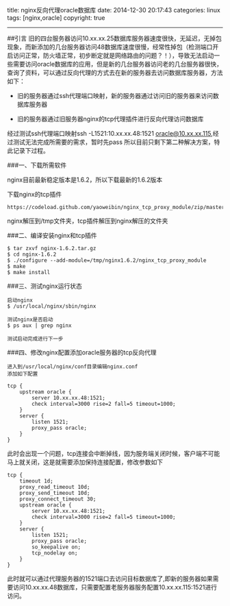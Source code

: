 title: nginx反向代理oracle数据库
date: 2014-12-30 20:17:43
categories: linux
tags: [nginx,oracle]
copyright: true

---

##引言
旧的四台服务器访问10.xx.xx.25数据库服务器速度很快，无延迟，无掉包现象，而新添加的几台服务器访问48数据库速度很慢，经常性掉包（检测端口开启访问正常，防火墙正常，初步断定就是网络路由的问题？！），导致无法启动一些需要访问oracle数据库的应用，但是新的几台服务器访问老的几台服务器很快，查询了资料，可以通过反向代理的方式去在新的服务器去访问数据库服务器，方法如下：

- 旧的服务器通过ssh代理端口映射，新的服务器通过访问旧的服务器来访问数据库服务器

- 旧的服务器通过旧服务器nginx的tcp代理插件进行反向代理访问数据库

经过测试ssh代理端口映射ssh -L1521:10.xx.xx.48:1521 oracle@10.xx.xx.115,经过测试无法完成所需要的需求，暂时先pass
所以目前只剩下第二种解决方案，特此记录下过程。

###一、下载所需软件

nginx目前最新稳定版本是1.6.2，所以下载最新的1.6.2版本

下载nginx的tcp插件

````
https://codeload.github.com/yaoweibin/nginx_tcp_proxy_module/zip/master
````
nginx解压到/tmp文件夹，tcp插件解压到nginx解压的文件夹

###二、编译安装nginx和tcp插件

````
$ tar zxvf nginx-1.6.2.tar.gz
$ cd nginx-1.6.2
$ ./configure --add-module=/tmp/nginx1.6.2/nginx_tcp_proxy_module
$ make
$ make install

````
###三、测试nginx运行状态

````
启动nginx
$ /usr/local/nginx/sbin/nginx

测试nginx是否启动
$ ps aux | grep nginx

测试启动完成进行下一步
````

###四、修改nginx配置添加oracle服务器的tcp反向代理

````
进入到/usr/local/nginx/conf目录编辑nginx.conf
添加如下配置

tcp {
    upstream oracle {
        server 10.xx.xx.48:1521;
        check interval=3000 rise=2 fall=5 timeout=1000;
    }
    server {
        listen 1521;
        proxy_pass oracle;
    }
}

````
此时会出现一个问题，tcp连接会中断掉线，因为服务端关闭时候，客户端不可能马上就关闭，这是就需要添加保持连接配置，修改参数如下

````
tcp {
    timeout 1d;
    proxy_read_timeout 10d;
    proxy_send_timeout 10d;
    proxy_connect_timeout 30;
    upstream oracle {
        server 10.xx.xx.48:1521;
        check interval=3000 rise=2 fall=5 timeout=1000;
    }
    server {
        listen 1521;
        proxy_pass oracle;
        so_keepalive on;
        tcp_nodelay on;
    }
}
````
此时就可以通过代理服务器的1521端口去访问目标数据库了,即新的服务器如果需要访问10.xx.xx.48数据库，只需要配置老服务器服务配置10.xx.xx.115:1521进行访问。